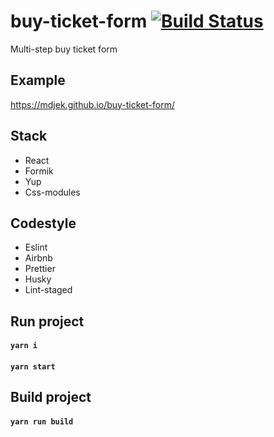 # buy-ticket-form [![Build Status](https://travis-ci.com/mdjek/buy-ticket-form.svg?branch=master)](https://travis-ci.com/mdjek/buy-ticket-form)

Multi-step buy ticket form

## Example 

https://mdjek.github.io/buy-ticket-form/

## Stack
* React 
* Formik
* Yup
* Сss-modules

## Codestyle
* Eslint
* Airbnb
* Prettier
* Husky
* Lint-staged

## Run project
#### `yarn i`
#### `yarn start`

## Build project
#### `yarn run build`
